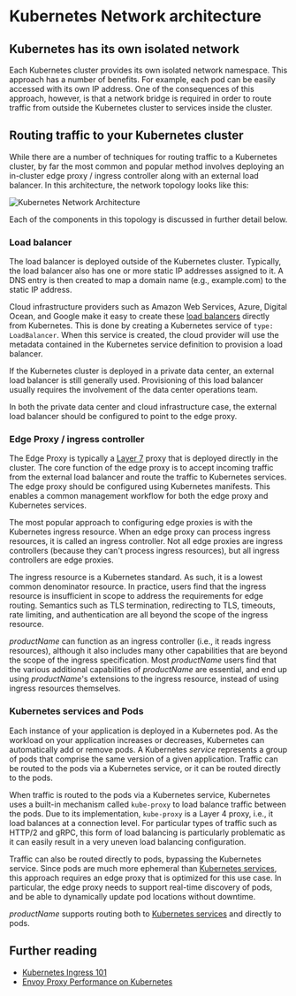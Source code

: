 # Kubernetes Network architecture

## Kubernetes has its own isolated network

Each Kubernetes cluster provides its own isolated network namespace. This approach has a number of benefits. For example, each pod can be easily accessed with its own IP address. One of the consequences of this approach, however, is that a network bridge is required in order to route traffic from outside the Kubernetes cluster to services inside the cluster.

## Routing traffic to your Kubernetes cluster

While there are a number of techniques for routing traffic to a Kubernetes cluster, by far the most common and popular method involves deploying an in-cluster edge proxy / ingress controller along with an external load balancer. In this architecture, the network topology looks like this:

<div class="docs-diagram-wrapper">

![Kubernetes Network Architecture](../../../../../../images/documentation/kubernetes-network.inline.svg)

</div>

Each of the components in this topology is discussed in further detail below.

### Load balancer

The load balancer is deployed outside of the Kubernetes cluster. Typically, the load balancer also has one or more static IP addresses assigned to it. A DNS entry is then created to map a domain name (e.g., example.com) to the static IP address.

Cloud infrastructure providers such as Amazon Web Services, Azure, Digital Ocean, and Google make it easy to create these [load balancers](/learn/kubernetes-glossary/load-balancer/) directly from Kubernetes. This is done by creating a Kubernetes service of `type: LoadBalancer`. When this service is created, the cloud provider will use the metadata contained in the Kubernetes service definition to provision a load balancer.

If the Kubernetes cluster is deployed in a private data center, an external load balancer is still generally used. Provisioning of this load balancer usually requires the involvement of the data center operations team.

In both the private data center and cloud infrastructure case, the external load balancer should be configured to point to the edge proxy.

### Edge Proxy / ingress controller

The Edge Proxy is typically a [Layer 7](/learn/kubernetes-glossary/layer-7/) proxy that is deployed directly in the cluster. The core function of the edge proxy is to accept incoming traffic from the external load balancer and route the traffic to Kubernetes services. The edge proxy should be configured using Kubernetes manifests. This enables a common management workflow for both the edge proxy and Kubernetes services.

The most popular approach to configuring edge proxies is with the Kubernetes ingress resource. When an edge proxy can process ingress resources, it is called an ingress controller. Not all edge proxies are ingress controllers (because they can't process ingress resources), but all ingress controllers are edge proxies.

The ingress resource is a Kubernetes standard. As such, it is a lowest common denominator resource. In practice, users find that the ingress resource is insufficient in scope to address the requirements for edge routing. Semantics such as TLS termination, redirecting to TLS, timeouts, rate limiting, and authentication are all beyond the scope of the ingress resource.

$productName$ can function as an ingress controller (i.e., it reads ingress resources), although it also includes many other capabilities that are beyond the scope of the ingress specification. Most $productName$ users find that the various additional capabilities of $productName$ are essential, and end up using $productName$'s extensions to the ingress resource, instead of using ingress resources themselves.

### Kubernetes services and Pods

Each instance of your application is deployed in a Kubernetes pod. As the workload on your application increases or decreases, Kubernetes can automatically add or remove pods. A Kubernetes _service_ represents a group of pods that comprise the same version of a given application. Traffic can be routed to the pods via a Kubernetes service, or it can be routed directly to the pods.

When traffic is routed to the pods via a Kubernetes service, Kubernetes uses a built-in mechanism called `kube-proxy` to load balance traffic between the pods. Due to its implementation, `kube-proxy` is a Layer 4 proxy, i.e., it load balances at a connection level. For particular types of traffic such as HTTP/2 and gRPC, this form of load balancing is particularly problematic as it can easily result in a very uneven load balancing configuration.

Traffic can also be routed directly to pods, bypassing the Kubernetes service. Since pods are much more ephemeral than [Kubernetes services](/resources/dev-workflow-intro/), this approach requires an edge proxy that is optimized for this use case. In particular, the edge proxy needs to support real-time discovery of pods, and be able to dynamically update pod locations without downtime.

$productName$ supports routing both to [Kubernetes services](/resources/getting-started-with-kubernetes-for-javascript-developers/) and directly to pods.

## Further reading

* [Kubernetes Ingress 101](https://blog.getambassador.io/kubernetes-ingress-nodeport-load-balancers-and-ingress-controllers-6e29f1c44f2d)
* [Envoy Proxy Performance on Kubernetes](/resources/envoyproxy-performance-on-k8s/)

